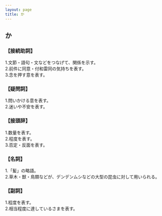```yaml
---
layout: page
title: か
---
```

## か

### 【接続助詞】
1.文節・語句・文などをつなげて、関係を示す。  
2.前件に同意・付和雷同の気持ちを表す。  
3.念を押す意を表す。

### 【疑問詞】
1.問いかける意を表す。  
2.迷いや不安を表す。

### 【接頭辞】
1.数量を表す。  
2.程度を表す。  
3.否定・反面を表す。  

### 【名詞】
1.「髪」の略語。  
2.草木・獣・鳥類などが、デンデンムシなどの大型の昆虫に対して用いられる。

### 【副詞】
1.程度を表す。  
2.相当程度に達しているさまを表す。
